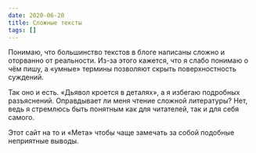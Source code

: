 ```yaml
---
date: 2020-06-20
title: Сложные тексты
tags: []
---
```


Понимаю, что большинство текстов в блоге написаны сложно и оторванно от реальности. Из-за этого кажется, что я слабо понимаю о чём пишу, а «умные» термины позволяют скрыть поверхностность суждений.

Так оно и есть. «Дьявол кроется в деталях», а я избегаю подробных разъяснений. Оправдывает ли меня чтение сложной литературы? Нет, ведь я стремлюсь быть понятным как для читателей, так и для себя самого.

Этот сайт на то и «Мета» чтобы чаще замечать за собой подобные неприятные выводы.
